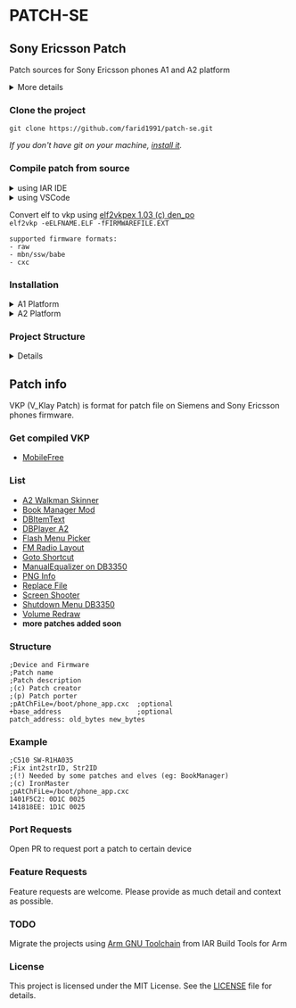 # PATCH-SE

## Sony Ericsson Patch
Patch sources for Sony Ericsson phones A1 and A2 platform

<details>
<summary>More details</summary>

* [SE phones history v200909](https://justdanpo.ru/data/projects/gsm/sephoneshistory.rar)

</details>

### Clone the project

```
git clone https://github.com/farid1991/patch-se.git
```
*If you don't have git on your machine, [install it](https://docs.github.com/en/get-started/quickstart/set-up-git).*

### Compile patch from source
<details>
<summary>using IAR IDE</summary>

* Open root projects directory
* Open iar project file (.eww) and compile to elf with iccarm (IAR Embedded Workbench 4.2)
* Select configuration.
* build project.

</details>
<details>
<summary>using VSCode</summary>

* install vscode extension [IAR For Visual Studio Code v1.3.1](https://marketplace.visualstudio.com/items?itemName=pluyckx.iar-vsc)
* Configure the extension and set the IAR directory in "iarvsc.iarInstallDirectories".
* Open root projects directory
* Select project and configuration.
* build project.

</details>

Convert elf to vkp using [elf2vkpex 1.03 (c) den_po](https://justdanpo.ru/data/projects/gsm/elf2vkpex.zip)  
`elf2vkp -eELFNAME.ELF -fFIRMWAREFILE.EXT` 
``` 
supported firmware formats:
- raw
- mbn/ssw/babe
- cxc
```

### Installation
<details>
<summary>A1 Platform</summary>

* DB2000 and DB2010 [Tutorial]()
* DB2012, DB2020, and PNX5230 [Tutorial](https://mobilefree.justdanpo.ru/newbb_plus/viewtopic.php?topic_id=3592)

</details>

<details>
<summary>A2 Platform</summary>

* DB3150, DB32XX, and DB3350 [Tutorial]()

</details>

### Project Structure
<details>
<summary>Details</summary>

```
.
├── PatchName/
│   ├── asm/                    # asm files
│   ├── Target/                 # configuration files
│   ├── xcl/                    # linker files
│   ├── snapshots/              # screenshot files
│   ├── "BUILD_TARGET"/
│   │   ├── Exe/
│   │   │   └── PatchName.elf   # build files
│   │   ├── List/
│   │   │   └── *
│   │   └── Obj/
│   │       └── *
│   ├── *.c
│   ├── *.h
│   ├── PatchName.ewp           # iar project config
│   ├── PatchName.eww           # iar project
│   └── readme.md
├── ...
├── include/
│   ├── book/
│   ├── classes/
│   ├── types/
│   └── *.h
└── ...
```

</details>

## Patch info
VKP (V_Klay Patch) is format for patch file on Siemens and Sony Ericsson phones firmware.

### Get compiled VKP
* [MobileFree](https://mobilefree.justdanpo.ru/newbb_plus/viewforum.php?forum=8)

### List
* [A2 Walkman Skinner](A2WalkmanSkinner/readme.md)
* [Book Manager Mod](BookManagerMod/readme.md)
* [DBItemText](DBItemText/readme.md)
* [DBPlayer A2](DBPlayer/readme.md)
* [Flash Menu Picker](FlashMenuPicker/readme.md)
* [FM Radio Layout](FmRadio_Layout/readme.md)
* [Goto Shortcut](Goto_Shortcut/readme.md)
* [ManualEqualizer on DB3350](ManualEqualizer_DB3350/readme.md)
* [PNG Info](PNGinfo/readme.md)
* [Replace File](ReplaceFileBT/readme.md)
* [Screen Shooter](ScreenShooter/readme.md)
* [Shutdown Menu DB3350](ShutdownMenu_DB3350/readme.md)
* [Volume Redraw](VolumeRedraw/readme.md)
* **more patches added soon**

### Structure
```
;Device and Firmware
;Patch name
;Patch description
;(c) Patch creator
;(p) Patch porter
;pAtChFiLe=/boot/phone_app.cxc  ;optional
+base_address                   ;optional
patch_address: old_bytes new_bytes
```
### Example
```
;C510 SW-R1HA035
;Fix int2strID, Str2ID
;(!) Needed by some patches and elves (eg: BookManager)
;(c) IronMaster
;pAtChFiLe=/boot/phone_app.cxc
1401F5C2: 0D1C 0025
141818EE: 1D1C 0025
```

### Port Requests
Open PR to request port a patch to certain device

### Feature Requests
Feature requests are welcome. Please provide as much detail and context as possible.

### TODO
Migrate the projects using [Arm GNU Toolchain](https://developer.arm.com/Tools%20and%20Software/GNU%20Toolchain) from IAR Build Tools for Arm

### License
This project is licensed under the MIT License. See the [LICENSE](LICENSE) file for details.
